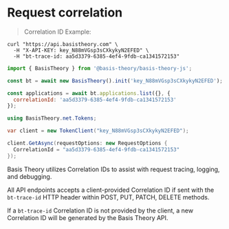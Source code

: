 # Request correlation

> Correlation ID Example:

```shell
curl "https://api.basistheory.com" \
  -H "X-API-KEY: key_N88mVGsp3sCXkykyN2EFED" \
  -H "bt-trace-id: aa5d3379-6385-4ef4-9fdb-ca1341572153"
```

```javascript
import { BasisTheory } from '@basis-theory/basis-theory-js';

const bt = await new BasisTheory().init('key_N88mVGsp3sCXkykyN2EFED');

const applications = await bt.applications.list({}, {
  correlationId: 'aa5d3379-6385-4ef4-9fdb-ca1341572153'
});
```

```csharp
using BasisTheory.net.Tokens;

var client = new TokenClient("key_N88mVGsp3sCXkykyN2EFED");

client.GetAsync(requestOptions: new RequestOptions {
  CorrelationId = "aa5d3379-6385-4ef4-9fdb-ca1341572153"
});
```

Basis Theory utilizes Correlation IDs to assist with request tracing, logging, and debugging.

All API endpoints accepts a client-provided Correlation ID if sent with the `bt-trace-id` HTTP header within POST, PUT, PATCH, DELETE methods.

If a `bt-trace-id` Correlation ID is not provided by the client, a new Correlation ID will be generated by the Basis Theory API.
